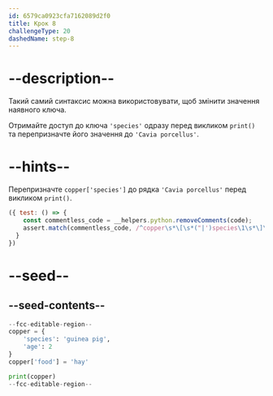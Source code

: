 ```yaml
---
id: 6579ca0923cfa7162089d2f0
title: Крок 8
challengeType: 20
dashedName: step-8
---
```


# --description--

Такий самий синтаксис можна використовувати, щоб змінити значення наявного ключа.

Отримайте доступ до ключа `'species'` одразу перед викликом `print()` та перепризначте його значення до `'Cavia porcellus'`.

# --hints--

Перепризначте `copper['species']` до рядка `'Cavia porcellus'` перед викликом `print()`.

```js
({ test: () => {
    const commentless_code = __helpers.python.removeComments(code);
    assert.match(commentless_code, /^copper\s*\[\s*("|')species\1\s*\]\s*=\s*("|')Cavia porcellus\2\s+^print\s*\(\s*copper\s*\)/m)
  }
})
```

# --seed--

## --seed-contents--

```py
--fcc-editable-region--
copper = {
    'species': 'guinea pig',
    'age': 2
}
copper['food'] = 'hay'

print(copper)
--fcc-editable-region--
```
